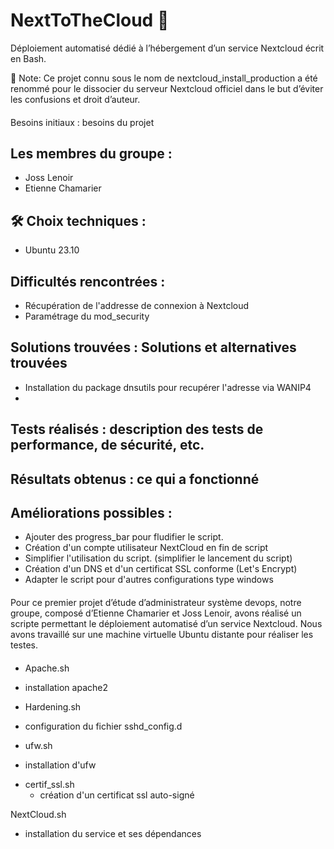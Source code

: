 # NextToTheCloud 🚀

Déploiement automatisé dédié à l’hébergement d’un service Nextcloud écrit en Bash.

📢 Note: Ce projet connu sous le nom de nextcloud_install_production a été renommé pour le dissocier du serveur Nextcloud officiel dans le but d’éviter les confusions et droit d’auteur.

####
Besoins initiaux : besoins du projet

## Les membres du groupe : 
* Joss Lenoir
* Etienne Chamarier

 ## 🛠 Choix techniques : 
* Ubuntu 23.10

## Difficultés rencontrées : 
* Récupération de l'addresse de connexion à Nextcloud
* Paramétrage du mod_security

## Solutions trouvées : Solutions et alternatives trouvées
* Installation du package dnsutils pour recupérer l'adresse via WANIP4
* 

## Tests réalisés : description des tests de performance, de sécurité, etc.

## Résultats obtenus : ce qui a fonctionné

## Améliorations possibles : 
* Ajouter des progress_bar pour fludifier le script.
* Création d'un compte utilisateur NextCloud en fin de script
* Simplifier l'utilisation du script. (simplifier le lancement du script)
* Création d'un DNS et d'un certificat SSL conforme (Let's Encrypt)
* Adapter le script pour d'autres configurations type windows


####
Pour ce premier projet d’étude d’administrateur système devops, notre groupe, composé d’Etienne Chamarier et Joss Lenoir, avons réalisé un scripte permettant le déploiement automatisé d’un service Nextcloud. 
Nous avons travaillé sur une machine virtuelle Ubuntu distante pour réaliser les testes.
####

* Apache.sh
 - installation apache2

* Hardening.sh 
 - configuration du fichier sshd_config.d

* ufw.sh
 - installation d'ufw

* certif_ssl.sh
  - création d'un certificat ssl auto-signé

NextCloud.sh
 - installation du service et ses dépendances
